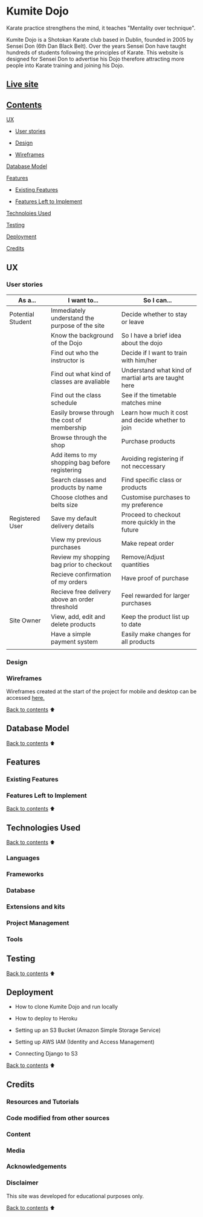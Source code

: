 # Kumite Dojo

Karate practice strengthens the mind, it teaches "Mentality over technique".

Kumite Dojo is a Shotokan Karate club based in Dublin, founded in 2005 by Sensei Don (6th Dan Black Belt). Over the years Sensei Don have taught hundreds of students following the principles of Karate. This website is designed for Sensei Don to advertise his Dojo therefore attracting more people into Karate training and joining his Dojo.

## [Live site](CI-MS4-kumite-dojo.heroku.com)

## [Contents](#contents)

[UX](#ux)

- [User stories](#user-stories)

- [Design](#design)

- [Wireframes](#wireframes)

[Database Model](#database-model)

[Features](#features)

- [Existing Features](#existing-features)

- [Features Left to Implement](#features-left-to-implement)

[Technoloies Used](#technologies-used)

[Testing](#testing)

[Deployment](#deployment)

[Credits](#credits)

## **UX**

### **User stories**

|As a...  |I want to... |So I can... |
|-----|---|---|
| Potential Student  | Immediately understand the purpose of the site | Decide whether to stay or leave  |
|   |  Know the background of the Dojo | So I have a brief idea about the dojo  |
|   | Find out who the instructor is | Decide if I want to train with him/her |
|   | Find out what kind of classes are avaliable  |  Understand what kind of martial arts are taught here |
|   | Find out the class schedule | See if the timetable matches mine  |
|   |Easily browse through the cost of membership  | Learn how much it cost and decide whether to join |
|   | Browse through the shop  | Purchase products  |
|   | Add items to my shopping bag before registering |  Avoiding registering if not neccessary |
|   | Search classes and products by name  |  Find specific class or products |
|   | Choose clothes and belts size   | Customise purchases to my preference  |
| Registered User  |  Save my default delivery details | Proceed to checkout more quickly in the future   |
|   | View my previous purchases  | Make repeat order  |
|   | Review my shopping bag prior to checkout  | Remove/Adjust quantities  |
|   | Recieve confirmation of my orders  | Have proof of purchase  |
|   | Recieve free delivery above an order threshold  |  Feel rewarded for larger purchases |
| Site Owner  | View, add, edit and delete products  | Keep the product list up to date  |
|   |  Have a simple payment system | Easily make changes for all products  |
|   |   |   |

### **Design**

### **Wireframes**

Wireframes created at the start of the project for mobile and desktop can be accessed [here.](wireframes/wireframe.md)

[Back to contents](#contents) ⬆️

## **Database Model**

[Back to contents](#contents) ⬆️

## **Features**

### **Existing Features**

### **Features Left to Implement**

[Back to contents](#contents) ⬆️

## **Technologies Used**

[Back to contents](#contents) ⬆️

### **Languages**

### **Frameworks**

### **Database**

### **Extensions and kits**

### **Project Management**

### **Tools**

## **Testing**

[Back to contents](#contents) ⬆️

## **Deployment**

- How to clone Kumite Dojo and run locally

- How to deploy to Heroku

- Setting up an S3 Bucket (Amazon Simple Storage Service)

- Setting up AWS IAM (Identity and Access Management)

- Connecting Django to S3

[Back to contents](#contents) ⬆️

## **Credits**

### **Resources and Tutorials**

### **Code modified from other sources**

### **Content**

### **Media**

### **Acknowledgements**

### **Disclaimer**

This site was developed for educational purposes only.

[Back to contents](#contents) ⬆️
